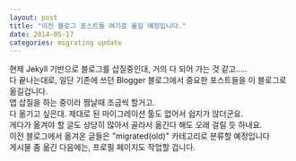 ```yaml
---
layout: post
title: "이전 블로그 포스트들 여기로 옮길 예정입니다."
date: 2014-05-17
categories: migrating update
---
```


현제 Jekyll 기반으로 블로그를 삽질중인대, 거의 다 되어 가는 것 같고.....<br>
다 끝나는대로, 일단 기존에 쓰던 Blogger 블로그에서 중요한 포스트들을 이 블로그로 옮길겁니다.<br>
앱 삽질을 하는 중이라 짬날때 조금씩 할거고.<br>
다 옮기고 싶은대. 제대로 된 마이그레이션 툴도 없어서 쉽지가 않더군요.<br>
게다가 옮겨야 할 글도 상당히 많아서 골라서 옮긴다 해도 오래 걸릴 듯 하내요.<br>
이전 블로그에서 옮겨온 글들은 "migrated(old)" 카테고리로 분류할 예정입니다<br>
게시물 좀 옮긴 다음에는, 프로필 페이지도 작업할 겁니다.
